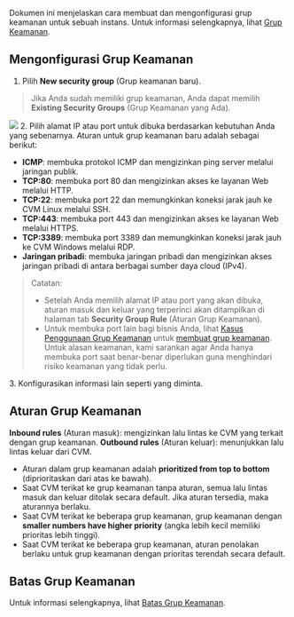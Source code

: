Dokumen ini menjelaskan cara membuat dan mengonfigurasi grup keamanan untuk sebuah instans. Untuk informasi selengkapnya, lihat [Grup Keamanan](https://intl.cloud.tencent.com/document/product/213/12452).


## Mengonfigurasi Grup Keamanan
1. Pilih **New security group** (Grup keamanan baru).
> Jika Anda sudah memiliki grup keamanan, Anda dapat memilih **Existing Security Groups** (Grup Keamanan yang Ada).
>
![](https://main.qcloudimg.com/raw/c08ca9a0262f4911fdac90925762e4a6.png)
2. Pilih alamat IP atau port untuk dibuka berdasarkan kebutuhan Anda yang sebenarnya.
Aturan untuk grup keamanan baru adalah sebagai berikut:<ul>
<li><b>ICMP</b>: membuka protokol ICMP dan mengizinkan ping server melalui jaringan publik.</li>
<li><b>TCP:80</b>: membuka port 80 dan mengizinkan akses ke layanan Web melalui HTTP.</li></li>
<li><b>TCP:22</b>: membuka port 22 dan memungkinkan koneksi jarak jauh ke CVM Linux melalui SSH.</li>
<li><b>TCP:443</b>: membuka port 443 dan mengizinkan akses ke layanan Web melalui HTTPS.</li>
<li><b>TCP:3389</b>: membuka port 3389 dan memungkinkan koneksi jarak jauh ke CVM Windows melalui RDP.</li>
<li><b>Jaringan pribadi</b>: membuka jaringan pribadi dan mengizinkan akses jaringan pribadi di antara berbagai sumber daya cloud (IPv4).</li></ul>
<blockquote class="d-mod-explain">
<div class="d-mod-title d-explain-title">
<i class="d-icon-explain"></i>Catatan:
</div>
<ul><li> Setelah Anda memilih alamat IP atau port yang akan dibuka, aturan masuk dan keluar yang terperinci akan ditampilkan di halaman tab <b>Security Group Rule</b> (Aturan Grup Keamanan).</li><li>Untuk membuka port lain bagi bisnis Anda, lihat <a href="https://intl.cloud.tencent.com/document/product/213/32369">Kasus Penggunaan Grup Keamanan</a> untuk <a href="https://intl.cloud.tencent.com/document/product/213/34271">membuat grup keamanan</a>. Untuk alasan keamanan, kami sarankan agar Anda hanya membuka port saat benar-benar diperlukan guna menghindari risiko keamanan yang tidak perlu.
</li></ul>
</blockquote>
3. Konfigurasikan informasi lain seperti yang diminta.

## Aturan Grup Keamanan

**Inbound rules** (Aturan masuk): mengizinkan lalu lintas ke CVM yang terkait dengan grup keamanan.
**Outbound rules** (Aturan keluar): menunjukkan lalu lintas keluar dari CVM.

- Aturan dalam grup keamanan adalah **prioritized from top to bottom** (diprioritaskan dari atas ke bawah).
- Saat CVM terikat ke grup keamanan tanpa aturan, semua lalu lintas masuk dan keluar ditolak secara default. Jika aturan tersedia, maka aturannya berlaku.
- Saat CVM terikat ke beberapa grup keamanan, grup keamanan dengan **smaller numbers have higher priority** (angka lebih kecil memiliki prioritas lebih tinggi).
- Saat CVM terikat ke beberapa grup keamanan, aturan penolakan berlaku untuk grup keamanan dengan prioritas terendah secara default.

## Batas Grup Keamanan

Untuk informasi selengkapnya, lihat [Batas Grup Keamanan](https://intl.cloud.tencent.com/document/product/213/15379).
